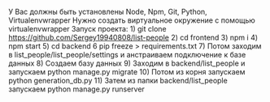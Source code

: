 У Вас должны быть установлены Node, Npm, Git, Python, Virtualenvwrapper
Нужно создать виртуальное окружение с помощью virtualenvwrapper
Запуск проекта:
    1) git clone https://github.com/Sergey19940808/list-people
    2) cd frontend
    3) npm i
    4) npm start
    5) cd backend
    6 pip freeze > requirements.txt
    7) Потом заходим в list_people/list_people/settings и анстраиваем подключение к базе данных
    8) Создаем базу данных
    9) Заходим в backend/list_people и запускаем python manage.py migrate
    10) Потом из корня запускаем python generation_db.py
    11) Затем из папки backend/list_people запускаем python manage.py runserver
    